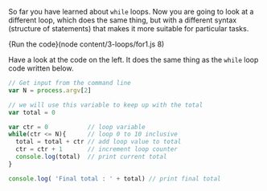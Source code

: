 So far you have learned about `while` loops. Now you are going to look at a different loop, which does the same thing, but with a different syntax (structure of statements) that makes it more suitable for particular tasks.

{Run the code}(node content/3-loops/for1.js 8)

Have a look at the code on the left. It does the same thing as the `while` loop code written below.

```javascript
// Get input from the command line
var N = process.argv[2]

// we will use this variable to keep up with the total
var total = 0 

var ctr = 0           // loop variable
while(ctr <= N){      // loop 0 to 10 inclusive
  total = total + ctr // add loop value to total
  ctr = ctr + 1       // increment loop counter
  console.log(total)  // print current total
}

console.log( 'Final total : ' + total) // print final total
```


